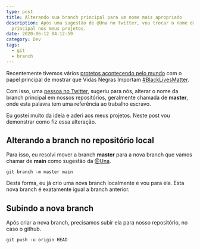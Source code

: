 ```yaml
---
type: post
title: Alterando sua branch principal para um nome mais apropriado
description: Após uma sugestão de @Una no twitter, vou trocar o nome da branch
  principal nos meus projetos.
date: 2020-06-12 04:12:59
category: Dev
tags:
  - git
  - branch
---
```

Recentemente tivemos vários [protetos acontecendo pelo mundo](https://oglobo.globo.com/fotogalerias/vidas-negras-importam-mundo-fura-quarentena-para-protestar-contra-racismo-24466825) com o papel principal de mostrar que Vidas Negras Importam [#BlackLivesMatter](https://twitter.com/search?q=%23BlackLivesMatter&src=typeahead_click).


Com isso, uma [pessoa no Twitter](https://oglobo.globo.com/fotogalerias/vidas-negras-importam-mundo-fura-quarentena-para-protestar-contra-racismo-24466825), sugeriu para nós, alterar o nome da branch principal em nossos repositórios, geralmente chamada de **master**, onde esta palavra tem uma referência ao trabalho escravo.


Eu gostei muito da ideia e aderi aos meus projetos. Neste post vou demonstrar como fiz essa alteração.

## Alterando a branch no repositório local

Para isso, eu resolvi mover a branch **master** para a nova branch que vamos chamar de **main** como sugestão da [@Una](https://twitter.com/Una).

```shel
git branch -m master main
```

Desta forma, eu já crio uma nova branch localmente e vou para ela. Esta nova branch é exatamente igual a branch anterior.


## Subindo a nova branch

Após criar a nova branch, precisamos subir ela para nosso repositório, no caso o github.

```shell
git push -u origin HEAD
```

##